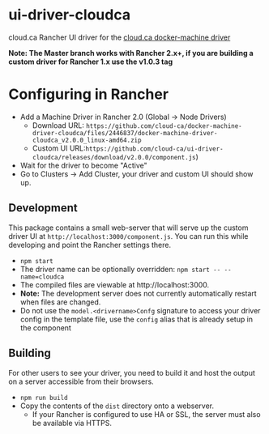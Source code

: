 # ui-driver-cloudca
cloud.ca Rancher UI driver for the [cloud.ca docker-machine driver](https://github.com/cloud-ca/docker-machine-driver-cloudca)

**Note: The Master branch works with Rancher 2.x+, if you are building a custom driver for Rancher 1.x use the v1.0.3 tag**

# Configuring in Rancher

* Add a Machine Driver in Rancher 2.0 (Global -> Node Drivers)
  * Download URL: `https://github.com/cloud-ca/docker-machine-driver-cloudca/files/2446837/docker-machine-driver-cloudca_v2.0.0_linux-amd64.zip`
  * Custom UI URL:`https://github.com/cloud-ca/ui-driver-cloudca/releases/download/v2.0.0/component.js`)
* Wait for the driver to become "Active"
* Go to Clusters -> Add Cluster, your driver and custom UI should show up.

## Development

This package contains a small web-server that will serve up the custom driver UI at `http://localhost:3000/component.js`.  You can run this while developing and point the Rancher settings there.
* `npm start`
* The driver name can be optionally overridden: `npm start -- --name=cloudca`
* The compiled files are viewable at http://localhost:3000.
* **Note:** The development server does not currently automatically restart when files are changed.
* Do not use the `model.<drivername>Confg` signature to access your driver config in the template file, use the `config` alias that is already setup in the component

## Building

For other users to see your driver, you need to build it and host the output on a server accessible from their browsers.

* `npm run build`
* Copy the contents of the `dist` directory onto a webserver.
  * If your Rancher is configured to use HA or SSL, the server must also be available via HTTPS.
